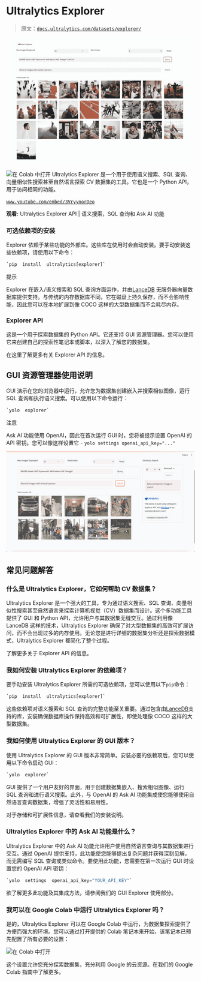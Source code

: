 # Ultralytics Explorer

> 原文：[`docs.ultralytics.com/datasets/explorer/`](https://docs.ultralytics.com/datasets/explorer/)

![Ultralytics Explorer 屏幕截图 1](img/16813c5c76de99fa62271e29dc570958.png)

![在 Colab 中打开](https://colab.research.google.com/github/ultralytics/ultralytics/blob/main/docs/en/datasets/explorer/explorer.ipynb) Ultralytics Explorer 是一个用于使用语义搜索、SQL 查询、向量相似性搜索甚至自然语言探索 CV 数据集的工具。它也是一个 Python API，用于访问相同的功能。

[`www.youtube.com/embed/3VryynorQeo`](https://www.youtube.com/embed/3VryynorQeo)

**观看:** Ultralytics Explorer API | 语义搜索，SQL 查询和 Ask AI 功能

### 可选依赖项的安装

Explorer 依赖于某些功能的外部库。这些库在使用时会自动安装。要手动安装这些依赖项，请使用以下命令：

```py
`pip  install  ultralytics[explorer]` 
```

提示

Explorer 在嵌入/语义搜索和 SQL 查询方面运作，并由[LanceDB](https://lancedb.com/) 无服务器向量数据库提供支持。与传统的内存数据库不同，它在磁盘上持久保存，而不会影响性能，因此您可以在本地扩展到像 COCO 这样的大型数据集而不会耗尽内存。

### Explorer API

这是一个用于探索数据集的 Python API。它还支持 GUI 资源管理器。您可以使用它来创建自己的探索性笔记本或脚本，以深入了解您的数据集。

在这里了解更多有关 Explorer API 的信息。

## GUI 资源管理器使用说明

GUI 演示在您的浏览器中运行，允许您为数据集创建嵌入并搜索相似图像，运行 SQL 查询和执行语义搜索。可以使用以下命令运行：

```py
`yolo  explorer` 
```

注意

Ask AI 功能使用 OpenAI，因此在首次运行 GUI 时，您将被提示设置 OpenAI 的 API 密钥。您可以像这样设置它 - `yolo settings openai_api_key="..."`

![Ultralytics Explorer OpenAI 集成](img/9fb0ad10c094a36f84bf5fe39589baf7.png)

## 常见问题解答

### 什么是 Ultralytics Explorer，它如何帮助 CV 数据集？

Ultralytics Explorer 是一个强大的工具，专为通过语义搜索、SQL 查询、向量相似性搜索甚至自然语言来探索计算机视觉（CV）数据集而设计。这个多功能工具提供了 GUI 和 Python API，允许用户与其数据集无缝交互。通过利用像 LanceDB 这样的技术，Ultralytics Explorer 确保了对大型数据集的高效可扩展访问，而不会出现过多的内存使用。无论您是进行详细的数据集分析还是探索数据模式，Ultralytics Explorer 都简化了整个过程。

了解更多关于 Explorer API 的信息。

### 我如何安装 Ultralytics Explorer 的依赖项？

要手动安装 Ultralytics Explorer 所需的可选依赖项，您可以使用以下`pip`命令：

```py
`pip  install  ultralytics[explorer]` 
```

这些依赖项对语义搜索和 SQL 查询的完整功能至关重要。通过包含由[LanceDB](https://lancedb.com/)支持的库，安装确保数据库操作保持高效和可扩展性，即使处理像 COCO 这样的大型数据集。

### 我如何使用 Ultralytics Explorer 的 GUI 版本？

使用 Ultralytics Explorer 的 GUI 版本非常简单。安装必要的依赖项后，您可以使用以下命令启动 GUI：

```py
`yolo  explorer` 
```

GUI 提供了一个用户友好的界面，用于创建数据集嵌入、搜索相似图像、运行 SQL 查询和进行语义搜索。此外，与 OpenAI 的 Ask AI 功能集成使您能够使用自然语言查询数据集，增强了灵活性和易用性。

对于存储和可扩展性信息，请查看我们的安装说明。

### Ultralytics Explorer 中的 Ask AI 功能是什么？

Ultralytics Explorer 中的 Ask AI 功能允许用户使用自然语言查询与其数据集进行交互。通过 OpenAI 提供支持，此功能使您能够提出复杂问题并获得深刻见解，而无需编写 SQL 查询或类似命令。要使用此功能，您需要在第一次运行 GUI 时设置您的 OpenAI API 密钥：

```py
`yolo  settings  openai_api_key="YOUR_API_KEY"` 
```

欲了解更多此功能及其集成方法，请参阅我们的 GUI Explorer 使用部分。

### 我可以在 Google Colab 中运行 Ultralytics Explorer 吗？

是的，Ultralytics Explorer 可以在 Google Colab 中运行，为数据集探索提供了方便而强大的环境。您可以通过打开提供的 Colab 笔记本来开始，该笔记本已预先配置了所有必要的设置：

![在 Colab 中打开](https://colab.research.google.com/github/ultralytics/ultralytics/blob/main/docs/en/datasets/explorer/explorer.ipynb)

这个设置允许您充分探索数据集，充分利用 Google 的云资源。在我们的 Google Colab 指南中了解更多。
